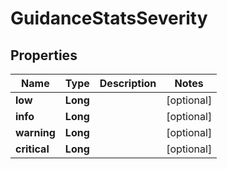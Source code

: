 

# GuidanceStatsSeverity

## Properties

Name | Type | Description | Notes
------------ | ------------- | ------------- | -------------
**low** | **Long** |  |  [optional]
**info** | **Long** |  |  [optional]
**warning** | **Long** |  |  [optional]
**critical** | **Long** |  |  [optional]



